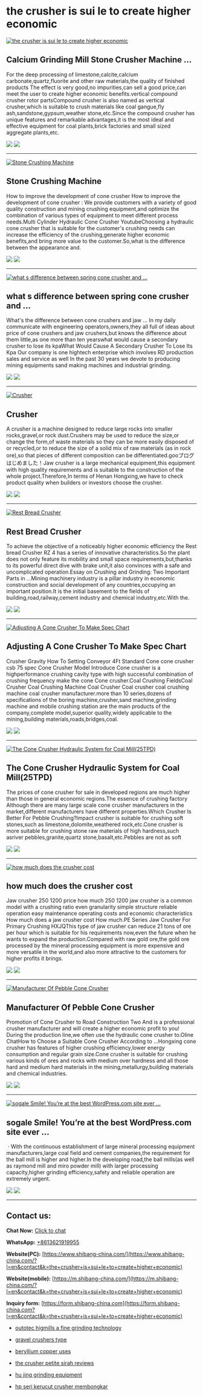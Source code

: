 # the crusher is sui le to create higher economic

<a href="https://swt.shibang-china.com/?l=en&img&k=the+crusher+is+sui+le+to+create+higher+economic" target="_blank">![the crusher is sui le to create higher economic](http://static.shibang-china.com/all-800x300/296.jpg)</a>

## Calcium Grinding Mill Stone Crusher Machine …
For the deep processing of limestone,calcite,calcium carbonate,quartz,fluorite and other raw materials,the quality of finished products The effect is very good,no impurities,can sell a good price,can meet the user to create higher economic benefits.vertical compound crusher rotor partsCompound crusher is also named as vertical crusher,which is suitable to crush materials like coal gangue,fly ash,sandstone,gypsum,weather stone,etc.Since the compound crusher has unique features and remarkable advantages,it is the most ideal and effective equipment for coal plants,brick factories and small sized aggregate plants,etc.


<a href="https://whatsapp.shibangsoft.com/WhatsApp.php" target="_blank" title="WhatsApp">![](http://static.shibang-china.com/icon/whatsapp.png)</a> <a href="https://swt.shibang-china.com/?l=en&icon&k=the+crusher+is+sui+le+to+create+higher+economic" target="_blank">![](http://static.shibang-china.com/icon/chat-en.png)</a>

---

<a href="https://swt.shibang-china.com/?l=en&img&k=the+crusher+is+sui+le+to+create+higher+economic" target="_blank">![Stone Crushing Machine](http://static.shibang-china.com/all-800x300/361.jpg)</a>

## Stone Crushing Machine
How to improve the development of cone crusher How to improve the development of cone crusher : We provide customers with a variety of good quality construction and mining crushing equipment,and optimize the combination of various types of equipment to meet different process needs.Multi Cylinder Hydraulic Cone Crusher YoutubeChoosing a hydraulic cone crusher that is suitable for the customer's crushing needs can increase the efficiency of the crushing,generate higher economic benefits,and bring more value to the customer.So,what is the difference between the appearance and.


<a href="https://whatsapp.shibangsoft.com/WhatsApp.php" target="_blank" title="WhatsApp">![](http://static.shibang-china.com/icon/whatsapp.png)</a> <a href="https://swt.shibang-china.com/?l=en&icon&k=the+crusher+is+sui+le+to+create+higher+economic" target="_blank">![](http://static.shibang-china.com/icon/chat-en.png)</a>

---

<a href="https://swt.shibang-china.com/?l=en&img&k=the+crusher+is+sui+le+to+create+higher+economic" target="_blank">![what s difference between spring cone crusher and …](http://static.shibang-china.com/all-800x300/683.jpg)</a>

## what s difference between spring cone crusher and …
What's the difference between cone crushers and jaw … In my daily communicate with engineering operators,owners,they all full of ideas about price of cone crushers and jaw crushers,but knows the difference about them little,as one more than ten yearswhat would cause a secondary crusher to lose its kpaWhat Would Cause A Secondary Crusher To Lose Its Kpa Our company is one hightech enterprise which involves RD production sales and service as well In the past 30 years we devote to producing mining equipments sand making machines and industrial grinding.


<a href="https://whatsapp.shibangsoft.com/WhatsApp.php" target="_blank" title="WhatsApp">![](http://static.shibang-china.com/icon/whatsapp.png)</a> <a href="https://swt.shibang-china.com/?l=en&icon&k=the+crusher+is+sui+le+to+create+higher+economic" target="_blank">![](http://static.shibang-china.com/icon/chat-en.png)</a>

---

<a href="https://swt.shibang-china.com/?l=en&img&k=the+crusher+is+sui+le+to+create+higher+economic" target="_blank">![Crusher](http://static.shibang-china.com/all-800x300/1105.jpg)</a>

## Crusher
A crusher is a machine designed to reduce large rocks into smaller rocks,gravel,or rock dust.Crushers may be used to reduce the size,or change the form,of waste materials so they can be more easily disposed of or recycled,or to reduce the size of a solid mix of raw materials (as in rock ore),so that pieces of different composition can be differentiated.gooブログはじめました！Jaw crusher is a large mechanical equipment,this equipment with high quality requirements and is suitable to the construction of the whole project.Therefore,In terms of Henan Hongxing,we have to check product quality when builders or investors choose the crusher.


<a href="https://whatsapp.shibangsoft.com/WhatsApp.php" target="_blank" title="WhatsApp">![](http://static.shibang-china.com/icon/whatsapp.png)</a> <a href="https://swt.shibang-china.com/?l=en&icon&k=the+crusher+is+sui+le+to+create+higher+economic" target="_blank">![](http://static.shibang-china.com/icon/chat-en.png)</a>

---

<a href="https://swt.shibang-china.com/?l=en&img&k=the+crusher+is+sui+le+to+create+higher+economic" target="_blank">![Rest Bread Crusher](http://static.shibang-china.com/all-800x300/1489.jpg)</a>

## Rest Bread Crusher
To achieve the objective of a noticeably higher economic efficiency the Rest bread Crusher RZ 4 has a series of innovative characteristics.So the plant does not only feature its mobility and small space requirements,but,thanks to its powerful direct dive with brake unit,it also convinces with a safe and uncomplicated operation.Essay on Crushing and Grinding: Two Important Parts in …Mining machinery industry is a pillar industry in economic construction and social development of any countries,occupying an important position.It is the initial basement to the fields of building,road,railway,cement industry and chemical industry,etc.With the.


<a href="https://whatsapp.shibangsoft.com/WhatsApp.php" target="_blank" title="WhatsApp">![](http://static.shibang-china.com/icon/whatsapp.png)</a> <a href="https://swt.shibang-china.com/?l=en&icon&k=the+crusher+is+sui+le+to+create+higher+economic" target="_blank">![](http://static.shibang-china.com/icon/chat-en.png)</a>

---

<a href="https://swt.shibang-china.com/?l=en&img&k=the+crusher+is+sui+le+to+create+higher+economic" target="_blank">![Adjusting A Cone Crusher To Make Spec Chart](http://static.shibang-china.com/all-800x300/174.jpg)</a>

## Adjusting A Cone Crusher To Make Spec Chart
Crusher Gravity How To Setting Conveyor 4Ft Standard Cone cone crusher csb 75 spec Cone Crusher Model Introduce Cone crusher is a highperformance crushing cavity type with high successful combination of crushing frequency make the cone Cone crusher.Coal Crushing FieldsCoal Crusher Coal Crushing Machine Coal Crusher Coal crusher coal crushing machine coal crusher manufacturer.more than 10 series,dozens of specifications of the boring machine,crusher,sand machine,grinding machine and mobile crushing station are the main products of the company,complete model,superior quality,widely applicable to the mining,building materials,roads,bridges,coal.


<a href="https://whatsapp.shibangsoft.com/WhatsApp.php" target="_blank" title="WhatsApp">![](http://static.shibang-china.com/icon/whatsapp.png)</a> <a href="https://swt.shibang-china.com/?l=en&icon&k=the+crusher+is+sui+le+to+create+higher+economic" target="_blank">![](http://static.shibang-china.com/icon/chat-en.png)</a>

---

<a href="https://swt.shibang-china.com/?l=en&img&k=the+crusher+is+sui+le+to+create+higher+economic" target="_blank">![The Cone Crusher Hydraulic System for Coal Mill(25TPD)](http://static.shibang-china.com/all-800x300/481.jpg)</a>

## The Cone Crusher Hydraulic System for Coal Mill(25TPD)
The prices of cone crusher for sale in developed regions are much higher than those in general economic regions.The essence of crushing factory Although there are many large scale cone crusher manufacturers in the market,different manufacturers have different properties.Which Crusher Is Better For Pebble Crushing?Impact crusher is suitable for crushing soft stones,such as limestone,dolomite,weathered rock,etc.Cone crusher is more suitable for crushing stone raw materials of high hardness,such asriver pebbles,granite,quartz stone,basalt,etc.Pebbles are not as soft


<a href="https://whatsapp.shibangsoft.com/WhatsApp.php" target="_blank" title="WhatsApp">![](http://static.shibang-china.com/icon/whatsapp.png)</a> <a href="https://swt.shibang-china.com/?l=en&icon&k=the+crusher+is+sui+le+to+create+higher+economic" target="_blank">![](http://static.shibang-china.com/icon/chat-en.png)</a>

---

<a href="https://swt.shibang-china.com/?l=en&img&k=the+crusher+is+sui+le+to+create+higher+economic" target="_blank">![how much does the crusher cost](http://static.shibang-china.com/all-800x300/1127.jpg)</a>

## how much does the crusher cost
Jaw crusher 250 1200 price how much 250 1200 jaw crusher is a common model with a crushing ratio even granularity simple structure reliable operation easy maintenance operating costs and economic characteristics How much does a jaw crusher cost How much.PE Series Jaw Crusher For Primary Crushing HXJQThis type of jaw crusher can reduce 21 tons of ore per hour which is suitable for his requirements now,even the future when he wants to expand the production.Compared with raw gold ore,the gold ore processed by the mineral processing equipment is more expensive and more versatile in the world,and also more attractive to the customers for higher profits it brings.


<a href="https://whatsapp.shibangsoft.com/WhatsApp.php" target="_blank" title="WhatsApp">![](http://static.shibang-china.com/icon/whatsapp.png)</a> <a href="https://swt.shibang-china.com/?l=en&icon&k=the+crusher+is+sui+le+to+create+higher+economic" target="_blank">![](http://static.shibang-china.com/icon/chat-en.png)</a>

---

<a href="https://swt.shibang-china.com/?l=en&img&k=the+crusher+is+sui+le+to+create+higher+economic" target="_blank">![Manufacturer Of Pebble Cone Crusher](http://static.shibang-china.com/all-800x300/419.jpg)</a>

## Manufacturer Of Pebble Cone Crusher
Promotion of Cone Crusher to Road Construction Two And is a professional crusher manufacturer and will create a higher economic profit to you! During the production line,we often use the hydraulic cone crusher to.Oline ChatHow to Choose a Suitable Cone Crusher According to …Hongxing cone crusher has features of higher crushing efficiency,lower energy consumption and regular grain size.Cone crusher is suitable for crushing various kinds of ores and rocks with medium over hardness and all those hard and medium hard materials in the mining,metallurgy,building materials and chemical industries.


<a href="https://whatsapp.shibangsoft.com/WhatsApp.php" target="_blank" title="WhatsApp">![](http://static.shibang-china.com/icon/whatsapp.png)</a> <a href="https://swt.shibang-china.com/?l=en&icon&k=the+crusher+is+sui+le+to+create+higher+economic" target="_blank">![](http://static.shibang-china.com/icon/chat-en.png)</a>

---

<a href="https://swt.shibang-china.com/?l=en&img&k=the+crusher+is+sui+le+to+create+higher+economic" target="_blank">![sogale Smile! You’re at the best WordPress.com site ever …](http://static.shibang-china.com/all-800x300/536.jpg)</a>

## sogale Smile! You’re at the best WordPress.com site ever …
&nbsp;&#0183;&#32;With the continuous establishment of large mineral processing equipment manufacturers,large coal field and cement companies,the requirement for the ball mill is higher and higher.In the developing road,the ball mills(as well as raymond mill and miro powder mill) with larger processing capacity,higher grinding efficiency,safety and reliable operation are extremely urgent.

<a href="https://whatsapp.shibangsoft.com/WhatsApp.php" target="_blank" title="WhatsApp">![](http://static.shibang-china.com/icon/whatsapp.png)</a> <a href="https://swt.shibang-china.com/?l=en&icon&k=the+crusher+is+sui+le+to+create+higher+economic" target="_blank">![](http://static.shibang-china.com/icon/chat-en.png)</a>

---
## Contact us:

**Chat Now:** [Click to chat](https://swt.shibang-china.com?l=en&contact&k=the+crusher+is+sui+le+to+create+higher+economic)

**WhatsApp:**  [+8613621919955](https://whatsapp.shibangsoft.com/WhatsApp.php)

**Website(PC):** [https://www.shibang-china.com/](https://www.shibang-china.com/?l=en&contact&k=the+crusher+is+sui+le+to+create+higher+economic)

**Website(mobile):** [https://m.shibang-china.com/](https://m.shibang-china.com/?l=en&contact&k=the+crusher+is+sui+le+to+create+higher+economic)

**Inquiry form:** [https://form.shibang-china.com](https://form.shibang-china.com?l=en&contact&k=the+crusher+is+sui+le+to+create+higher+economic)

* [outotec higmills a fine grinding technology](../157/outotec%20higmills%20a%20fine%20grinding%20technology.md)

* [gravel crushers type](../151/gravel%20crushers%20type.md)

* [beryllium copper uses](../153/beryllium%20copper%20uses.md)

* [the crusher petite sirah reviews](../159/the%20crusher%20petite%20sirah%20reviews.md)

* [hu jing grinding equipment](../151/hu%20jing%20grinding%20equipment.md)

* [hp seri kerucut crusher membongkar](../152/hp%20seri%20kerucut%20crusher%20membongkar.md)